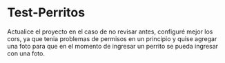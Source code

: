 # Test-Perritos

Actualice el proyecto en el caso de no revisar antes, configuré mejor los cors, ya que tenia problemas de permisos en un principio y quise agregar una foto para que en el momento de ingresar un perrito se pueda ingresar con una foto.
